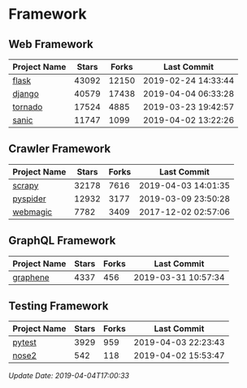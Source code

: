 # Framework

## Web Framework

| Project Name | Stars | Forks | Last Commit |
| ------------ | ----- | ----- | ----------- |
| [flask](https://github.com/pallets/flask) | 43092 | 12150 | 2019-02-24 14:33:44 |
| [django](https://github.com/django/django) | 40579 | 17438 | 2019-04-04 06:33:28 |
| [tornado](https://github.com/tornadoweb/tornado) | 17524 | 4885 | 2019-03-23 19:42:57 |
| [sanic](https://github.com/huge-success/sanic) | 11747 | 1099 | 2019-04-02 13:22:26 |

## Crawler Framework

| Project Name | Stars | Forks | Last Commit |
| ------------ | ----- | ----- | ----------- |
| [scrapy](https://github.com/scrapy/scrapy) | 32178 | 7616 | 2019-04-03 14:01:35 |
| [pyspider](https://github.com/binux/pyspider) | 12932 | 3177 | 2019-03-09 23:50:28 |
| [webmagic](https://github.com/code4craft/webmagic) | 7782 | 3409 | 2017-12-02 02:57:06 |

## GraphQL Framework

| Project Name | Stars | Forks | Last Commit |
| ------------ | ----- | ----- | ----------- |
| [graphene](https://github.com/graphql-python/graphene) | 4337 | 456 | 2019-03-31 10:57:34 |

## Testing Framework

| Project Name | Stars | Forks | Last Commit |
| ------------ | ----- | ----- | ----------- |
| [pytest](https://github.com/pytest-dev/pytest) | 3929 | 959 | 2019-04-03 22:23:43 |
| [nose2](https://github.com/nose-devs/nose2) | 542 | 118 | 2019-04-02 15:53:47 |

*Update Date: 2019-04-04T17:00:33*